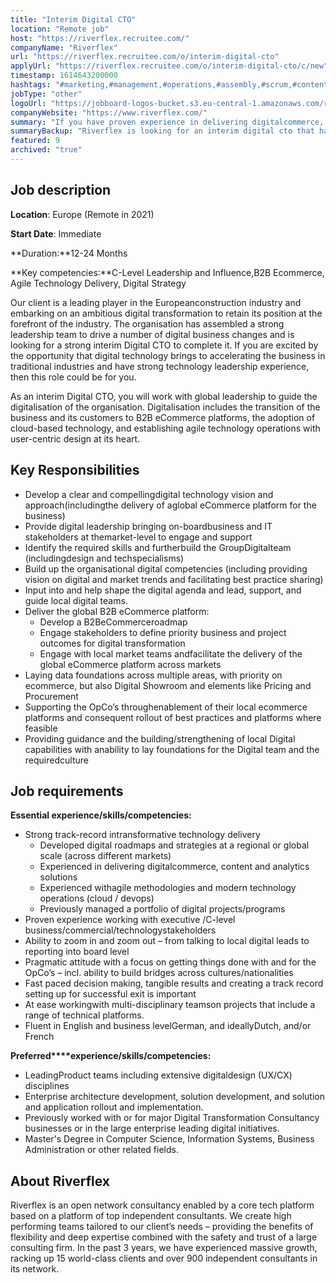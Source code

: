 ```yaml
---
title: "Interim Digital CTO"
location: "Remote job"
host: "https://riverflex.recruitee.com/"
companyName: "Riverflex"
url: "https://riverflex.recruitee.com/o/interim-digital-cto"
applyUrl: "https://riverflex.recruitee.com/o/interim-digital-cto/c/new"
timestamp: 1614643200000
hashtags: "#marketing,#management,#operations,#assembly,#scrum,#content,#ui/ux,#analysis,#French,#English"
jobType: "other"
logoUrl: "https://jobboard-logos-bucket.s3.eu-central-1.amazonaws.com/riverflex"
companyWebsite: "https://www.riverflex.com/"
summary: "If you have proven experience in delivering digitalcommerce, content and analytics solutions, Riverflex is looking for someone with your skillset."
summaryBackup: "Riverflex is looking for an interim digital cto that has experience in: #marketing, #management, #operations."
featured: 9
archived: "true"
---
```


## Job description

**Location**: Europe (Remote in 2021)

**Start Date**: Immediate

**Duration:**12-24 Months

**Key competencies:**C-Level Leadership and Influence,B2B Ecommerce, Agile Technology Delivery, Digital Strategy

Our client is a leading player in the Europeanconstruction industry and embarking on an ambitious digital transformation to retain its position at the forefront of the industry. The organisation has assembled a strong leadership team to drive a number of digital business changes and is looking for a strong interim Digital CTO to complete it. If you are excited by the opportunity that digital technology brings to accelerating the business in traditional industries and have strong technology leadership experience, then this role could be for you.

As an interim Digital CTO, you will work with global leadership to guide the digitalisation of the organisation. Digitalisation includes the transition of the business and its customers to B2B eCommerce platforms, the adoption of cloud-based technology, and establishing agile technology operations with user-centric design at its heart.

## Key Responsibilities

*   Develop a clear and compellingdigital technology vision and approach(includingthe delivery of aglobal eCommerce platform for the business)
*   Provide digital leadership bringing on-boardbusiness and IT stakeholders at themarket-level to engage and support
*   Identify the required skills and furtherbuild the GroupDigitalteam (includingdesign and techspecialisms)
*   Build up the organisational digital competencies (including providing vision on digital and market trends and facilitating best practice sharing)
*   Input into and help shape the digital agenda and lead, support, and guide local digital teams.
*   Deliver the global B2B eCommerce platform:
    *   Develop a B2BeCommerceroadmap
    *   Engage stakeholders to define priority business and project outcomes for digital transformation
    *   Engage with local market teams andfacilitate the delivery of the global eCommerce platform across markets
*   Laying data foundations across multiple areas, with priority on ecommerce, but also Digital Showroom and elements like Pricing and Procurement
*   Supporting the OpCo’s throughenablement of their local ecommerce platforms and consequent rollout of best practices and platforms where feasible
*   Providing guidance and the building/strengthening of local Digital capabilities with anability to lay foundations for the Digital team and the requiredculture

## Job requirements

**Essential experience/skills/competencies:**

*   Strong track-record intransformative technology delivery
    *   Developed digital roadmaps and strategies at a regional or global scale (across different markets)
    *   Experienced in delivering digitalcommerce, content and analytics solutions
    *   Experienced withagile methodologies and modern technology operations (cloud / devops)
    *   Previously managed a portfolio of digital projects/programs
*   Proven experience working with executive /C-level business/commercial/technologystakeholders
*   Ability to zoom in and zoom out – from talking to local digital leads to reporting into board level
*   Pragmatic attitude with a focus on getting things done with and for the OpCo’s – incl. ability to build bridges across cultures/nationalities
*   Fast paced decision making, tangible results and creating a track record setting up for successful exit is important
*   At ease workingwith multi-disciplinary teamson projects that include a range of technical platforms.
*   Fluent in English and business levelGerman, and ideallyDutch, and/or French

**Preferred****experience/skills/competencies:**

*   LeadingProduct teams including extensive digitaldesign (UX/CX) disciplines
*   Enterprise architecture development, solution development, and solution and application rollout and implementation.
*   Previously worked with or for major Digital Transformation Consultancy businesses or in the large enterprise leading digital initiatives.
*   Master's Degree in Computer Science, Information Systems, Business Administration or other related fields.

## About Riverflex

Riverflex is an open network consultancy enabled by a core tech platform based on a platform of top independent consultants. We create high performing teams tailored to our client’s needs – providing the benefits of flexibility and deep expertise combined with the safety and trust of a large consulting firm. In the past 3 years, we have experienced massive growth, racking up 15 world-class clients and over 900 independent consultants in its network.
